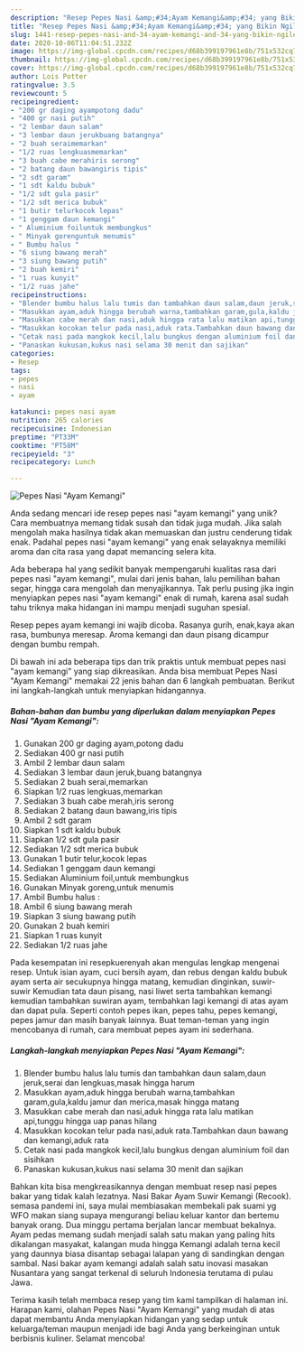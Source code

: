 ```yaml
---
description: "Resep Pepes Nasi &amp;#34;Ayam Kemangi&amp;#34; yang Bikin Ngiler"
title: "Resep Pepes Nasi &amp;#34;Ayam Kemangi&amp;#34; yang Bikin Ngiler"
slug: 1441-resep-pepes-nasi-and-34-ayam-kemangi-and-34-yang-bikin-ngiler
date: 2020-10-06T11:04:51.232Z
image: https://img-global.cpcdn.com/recipes/d68b399197961e8b/751x532cq70/pepes-nasi-ayam-kemangi-foto-resep-utama.jpg
thumbnail: https://img-global.cpcdn.com/recipes/d68b399197961e8b/751x532cq70/pepes-nasi-ayam-kemangi-foto-resep-utama.jpg
cover: https://img-global.cpcdn.com/recipes/d68b399197961e8b/751x532cq70/pepes-nasi-ayam-kemangi-foto-resep-utama.jpg
author: Lois Potter
ratingvalue: 3.5
reviewcount: 5
recipeingredient:
- "200 gr daging ayampotong dadu"
- "400 gr nasi putih"
- "2 lembar daun salam"
- "3 lembar daun jerukbuang batangnya"
- "2 buah seraimemarkan"
- "1/2 ruas lengkuasmemarkan"
- "3 buah cabe merahiris serong"
- "2 batang daun bawangiris tipis"
- "2 sdt garam"
- "1 sdt kaldu bubuk"
- "1/2 sdt gula pasir"
- "1/2 sdt merica bubuk"
- "1 butir telurkocok lepas"
- "1 genggam daun kemangi"
- " Aluminium foiluntuk membungkus"
- " Minyak gorenguntuk menumis"
- " Bumbu halus "
- "6 siung bawang merah"
- "3 siung bawang putih"
- "2 buah kemiri"
- "1 ruas kunyit"
- "1/2 ruas jahe"
recipeinstructions:
- "Blender bumbu halus lalu tumis dan tambahkan daun salam,daun jeruk,serai dan lengkuas,masak hingga harum"
- "Masukkan ayam,aduk hingga berubah warna,tambahkan garam,gula,kaldu jamur dan merica,masak hingga matang"
- "Masukkan cabe merah dan nasi,aduk hingga rata lalu matikan api,tunggu hingga uap panas hilang"
- "Masukkan kocokan telur pada nasi,aduk rata.Tambahkan daun bawang dan kemangi,aduk rata"
- "Cetak nasi pada mangkok kecil,lalu bungkus dengan aluminium foil dan sisihkan"
- "Panaskan kukusan,kukus nasi selama 30 menit dan sajikan"
categories:
- Resep
tags:
- pepes
- nasi
- ayam

katakunci: pepes nasi ayam 
nutrition: 265 calories
recipecuisine: Indonesian
preptime: "PT33M"
cooktime: "PT58M"
recipeyield: "3"
recipecategory: Lunch

---
```



![Pepes Nasi &#34;Ayam Kemangi&#34;](https://img-global.cpcdn.com/recipes/d68b399197961e8b/751x532cq70/pepes-nasi-ayam-kemangi-foto-resep-utama.jpg)

Anda sedang mencari ide resep pepes nasi &#34;ayam kemangi&#34; yang unik? Cara membuatnya memang tidak susah dan tidak juga mudah. Jika salah mengolah maka hasilnya tidak akan memuaskan dan justru cenderung tidak enak. Padahal pepes nasi &#34;ayam kemangi&#34; yang enak selayaknya memiliki aroma dan cita rasa yang dapat memancing selera kita.

Ada beberapa hal yang sedikit banyak mempengaruhi kualitas rasa dari pepes nasi &#34;ayam kemangi&#34;, mulai dari jenis bahan, lalu pemilihan bahan segar, hingga cara mengolah dan menyajikannya. Tak perlu pusing jika ingin menyiapkan pepes nasi &#34;ayam kemangi&#34; enak di rumah, karena asal sudah tahu triknya maka hidangan ini mampu menjadi suguhan spesial.

Resep pepes ayam kemangi ini wajib dicoba. Rasanya gurih, enak,kaya akan rasa, bumbunya meresap. Aroma kemangi dan daun pisang dicampur dengan bumbu rempah.


Di bawah ini ada beberapa tips dan trik praktis untuk membuat pepes nasi &#34;ayam kemangi&#34; yang siap dikreasikan. Anda bisa membuat Pepes Nasi &#34;Ayam Kemangi&#34; memakai 22 jenis bahan dan 6 langkah pembuatan. Berikut ini langkah-langkah untuk menyiapkan hidangannya.

<!--inarticleads1-->

##### Bahan-bahan dan bumbu yang diperlukan dalam menyiapkan Pepes Nasi &#34;Ayam Kemangi&#34;:

1. Gunakan 200 gr daging ayam,potong dadu
1. Sediakan 400 gr nasi putih
1. Ambil 2 lembar daun salam
1. Sediakan 3 lembar daun jeruk,buang batangnya
1. Sediakan 2 buah serai,memarkan
1. Siapkan 1/2 ruas lengkuas,memarkan
1. Sediakan 3 buah cabe merah,iris serong
1. Sediakan 2 batang daun bawang,iris tipis
1. Ambil 2 sdt garam
1. Siapkan 1 sdt kaldu bubuk
1. Siapkan 1/2 sdt gula pasir
1. Sediakan 1/2 sdt merica bubuk
1. Gunakan 1 butir telur,kocok lepas
1. Sediakan 1 genggam daun kemangi
1. Sediakan  Aluminium foil,untuk membungkus
1. Gunakan  Minyak goreng,untuk menumis
1. Ambil  Bumbu halus :
1. Ambil 6 siung bawang merah
1. Siapkan 3 siung bawang putih
1. Gunakan 2 buah kemiri
1. Siapkan 1 ruas kunyit
1. Sediakan 1/2 ruas jahe


Pada kesempatan ini resepkuerenyah akan mengulas lengkap mengenai resep. Untuk isian ayam, cuci bersih ayam, dan rebus dengan kaldu bubuk ayam serta air secukupnya hingga matang, kemudian dinginkan, suwir-suwir Kemudian tata daun pisang, nasi liwet serta tambahkan kemangi kemudian tambahkan suwiran ayam, tembahkan lagi kemangi di atas ayam dan dapat pula. Seperti contoh pepes ikan, pepes tahu, pepes kemangi, pepes jamur dan masih banyak lainnya. Buat teman-teman yang ingin mencobanya di rumah, cara membuat pepes ayam ini sederhana. 

<!--inarticleads2-->

##### Langkah-langkah menyiapkan Pepes Nasi &#34;Ayam Kemangi&#34;:

1. Blender bumbu halus lalu tumis dan tambahkan daun salam,daun jeruk,serai dan lengkuas,masak hingga harum
1. Masukkan ayam,aduk hingga berubah warna,tambahkan garam,gula,kaldu jamur dan merica,masak hingga matang
1. Masukkan cabe merah dan nasi,aduk hingga rata lalu matikan api,tunggu hingga uap panas hilang
1. Masukkan kocokan telur pada nasi,aduk rata.Tambahkan daun bawang dan kemangi,aduk rata
1. Cetak nasi pada mangkok kecil,lalu bungkus dengan aluminium foil dan sisihkan
1. Panaskan kukusan,kukus nasi selama 30 menit dan sajikan


Bahkan kita bisa mengkreasikannya dengan membuat resep nasi pepes bakar yang tidak kalah lezatnya. Nasi Bakar Ayam Suwir Kemangi (Recook). semasa pandemi ini, saya mulai membiasakan membekali pak suami yg WFO makan siang supaya mengurangi beliau keluar kantor dan bertemu banyak orang. Dua minggu pertama berjalan lancar membuat bekalnya. Ayam pedas memang sudah menjadi salah satu makan yang paling hits dikalangan masyakat, kalangan muda hingga Kemangi adalah terna kecil yang daunnya biasa disantap sebagai lalapan yang di sandingkan dengan sambal. Nasi bakar ayam kemangi adalah salah satu inovasi masakan Nusantara yang sangat terkenal di seluruh Indonesia terutama di pulau Jawa. 

Terima kasih telah membaca resep yang tim kami tampilkan di halaman ini. Harapan kami, olahan Pepes Nasi &#34;Ayam Kemangi&#34; yang mudah di atas dapat membantu Anda menyiapkan hidangan yang sedap untuk keluarga/teman maupun menjadi ide bagi Anda yang berkeinginan untuk berbisnis kuliner. Selamat mencoba!
